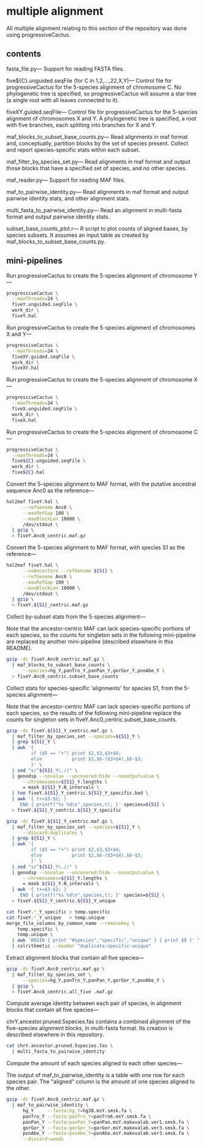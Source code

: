 # multiple alignment

All multiple alignment relating to this section of the repository was done
using progressiveCactus.

## contents

fasta_file.py&mdash;
Support for reading FASTA files.

five${C}.unguided.seqFile (for C in 1,2,...,22,X,Y)&mdash;
Control file for progressiveCactus for the 5-species alignment of chromosome C.
No phylogenetic tree is specified, so progressiveCactus will assume a star
tree (a single root with all leaves connected to it).

fiveXY.guided.seqFile&mdash;
Control file for progressiveCactus for the 5-species alignment of chromosomes X
and Y. A phylogenetic tree is specified, a root with five branches, each
splitting into branches for X and Y.

maf_blocks_to_subset_base_counts.py&mdash;
Read alignments in maf format and, conceptually, partition blocks by the set of
species present. Collect and report species-specific stats within each subset.

maf_filter_by_species_set.py&mdash;
Read alignments in maf format and output those blocks that have a specified
set of species, and no other species.

maf_reader.py&mdash;
Support for reading MAF files.

maf_to_pairwise_identity.py&mdash;
Read alignments in maf format and output pairwise identity stats, and other
alignment stats.

multi_fasta_to_pairwise_identity.py&mdash;
Read an alignment in multi-fasta format and output pairwise identity stats.

subset_base_counts_plot.r&mdash;
R script to plot counts of aligned bases, by species subsets. It assumes an
input table as created by maf_blocks_to_subset_base_counts.py.

## mini-pipelines

Run progressiveCactus to create the 5-species alignment of chromosome Y&mdash;

```bash  
progressiveCactus \
  --maxThreads=24 \
  fiveY.unguided.seqFile \
  work_dir \
  fiveY.hal
```

Run progressiveCactus to create the 5-species alignment of chromosomes X and
Y&mdash;

```bash  
progressiveCactus \
  --maxThreads=24 \
  fiveXY.guided.seqFile \
  work_dir \
  fiveXY.hal
```

Run progressiveCactus to create the 5-species alignment of chromosome X&mdash;

```bash  
progressiveCactus \
  --maxThreads=24 \
  fiveX.unguided.seqFile \
  work_dir \
  fiveX.hal
```

Run progressiveCactus to create the 5-species alignment of chromosome C&mdash;

```bash  
progressiveCactus \
  --maxThreads=24 \
  five${C}.unguided.seqFile \
  work_dir \
  five${C}.hal
```

Convert the 5-species alignment to MAF format, with the putative ancestral
sequence Anc0 as the reference&mdash;

```bash  
hal2maf fiveY.hal \
      --refGenome Anc0 \
      --maxRefGap 100 \
      --maxBlockLen 10000 \
      /dev/stdout \
  | gzip \
  > fiveY.Anc0_centric.maf.gz
```

Convert the 5-species alignment to MAF format, with species S1 as the
reference&mdash;

```bash  
hal2maf fiveY.hal \
      --noAncestors --refGenome ${S1} \
      --refGenome Anc0 \
      --maxRefGap 100 \
      --maxBlockLen 10000 \
      /dev/stdout \
  | gzip \
  > fiveY.${S1}_centric.maf.gz
```

Collect by-subset stats from the 5-species alignment&mdash;

Note that the ancestor-centric MAF can lack species-specific portions of each
species, so the counts for singleton sets in the following mini-pipeline are
replaced by another mini-pipeline (described elsewhere in this README).

```bash  
gzip -dc fiveY.Anc0_centric.maf.gz \
  | maf_blocks_to_subset_base_counts \
      --species=hg_Y,panTro_Y,panPan_Y,gorGor_Y,ponAbe_Y \
  > fiveY.Anc0_centric.subset_base_counts
```

Collect stats for species-specific 'alignments' for species S1, from the
5-species alignment&mdash;

Note that the ancestor-centric MAF can lack species-specific portions of each
species, so the results of the following mini-pipeline replace the counts for
singleton sets in fiveY.Anc0_centric.subset_base_counts. 

```bash  
gzip -dc fiveY.${S1}_Y_centric.maf.gz \
  | maf_filter_by_species_set --species=${S1}_Y \
  | grep ${S1}_Y \
  | awk '{
         if ($5 == "+") print $2,$3,$3+$4;
         else           print $2,$6-($3+$4),$6-$3;
         }' \
  | sed "s/^${S1}_Y\.//" \
  | genodsp --novalue --uncovered:hide --nooutputvalue \
      --chromosomes=${S1}_Y.lengths \
      = mask ${S1}_Y.N_intervals \
  | tee fiveY.${S1}_Y_centric.${S1}_Y_specific.bed \
  | awk '{ t+=$3-$2; }
     END { printf("%s %d\n",species,t); }' species=${S1} \
  > fiveY.${S1}_Y_centric.${S1}_Y_specific

gzip -dc fiveY.${S1}_Y_centric.maf.gz \
  | maf_filter_by_species_set --species=${S1}_Y \
      --discard:duplicates \
  | grep ${S1}_Y \
  | awk '{
         if ($5 == "+") print $2,$3,$3+$4;
         else           print $2,$6-($3+$4),$6-$3;
         }' \
  | sed "s/^${S1}_Y\.//" \
  | genodsp --novalue --uncovered:hide --nooutputvalue \
      --chromosomes=${S1}_Y.lengths \
      = mask ${S1}_Y.N_intervals \
  | awk '{ t+=$3-$2; }
     END { printf("%s %d\n",species,t); }' species=${S1} \
  > fiveY.${S1}_Y_centric.${S1}_Y_unique

cat fiveY.*_Y_specific > temp.specific
cat fiveY.*_Y_unique   > temp.unique
merge_file_columns_by_common_name --removekey \
    temp.specific \
    temp.unique \
  | awk 'BEGIN { print "#species","specific","unique" } { print $0 }' \
  | colrithmetic --header "duplicate:specific-unique"
```

Extract alignment blocks that contain all five species&mdash;

```bash  
gzip -dc fiveY.Anc0_centric.maf.gz \
  | maf_filter_by_species_set \
      --species=hg_Y,panTro_Y,panPan_Y,gorGor_Y,ponAbe_Y \
  | gzip \
  > fiveY.Anc0_centric.all_five .maf.gz
```

Compute average identity between each pair of species, in alignment blocks that
contain all five species&mdash;

chrY.ancestor.pruned.5species.fas contains a combined alignment of the
five-species alignment blocks, in multi-fasta format. Its creation is described
elsewhere in this repository.

```bash  
cat chrY.ancestor.pruned.5species.fas \
  | multi_fasta_to_pairwise_identity
```

Compute the amount of each species aligned to each other species&mdash;

The output of maf_to_pairwise_identity is a table with one row for each
species pair. The "aligned" column is the amount of one species aligned to
the other.

```bash  
gzip -dc fiveY.Anc0_centric.maf.gz \
  | maf_to_pairwise_identity \
      hg_Y     --fasta:hg_Y=hg38.msY.smsk.fa \
      panTro_Y --fasta:panTro_Y=panTro6.msY.smsk.fa \
      panPan_Y --fasta:panPan_Y=panPan.msY.makovalab.ver1.smsk.fa \
      gorGor_Y --fasta:gorGor_Y=gorGor.msY.makovalab.ver3.smsk.fa \
      ponAbe_Y --fasta:ponAbe_Y=ponAbe.msY.makovalab.ver3.smsk.fa \
      --discard:weeds
```
